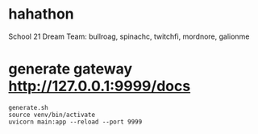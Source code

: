 # hahathon
School 21 Dream Team: bullroag, spinachc, twitchfi, mordnore, galionme


# generate gateway http://127.0.0.1:9999/docs
    generate.sh
    source venv/bin/activate
    uvicorn main:app --reload --port 9999
